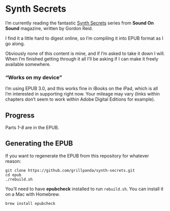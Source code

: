 # Synth Secrets

I’m currently reading the fantastic [Synth Secrets](http://www.soundonsound.com/sos/allsynthsecrets.htm) series from **Sound On Sound** magazine, written by Gordon Reid.

I find it a little hard to digest online, so I’m compiling it into EPUB format as I go along.

Obviously none of this content is mine, and if I’m asked to take it down I will. When I’m finished getting through it all I’ll be asking if I can make it freely available somewhere.

### “Works on my device”

I’m using EPUB 3.0, and this works fine in iBooks on the iPad, which is all I’m interested in supporting right now. Your mileage may vary (links within chapters don’t seem to work within Adobe Digital Editions for example).

## Progress

Parts *1-8* are in the EPUB.

## Generating the EPUB

If you want to regenerate the EPUB from this repository for whatever reason:

    git clone https://github.com/grillpanda/synth-secrets.git
    cd epub
    ./rebuild.sh

You’ll need to have **epubcheck** installed to run `rebuild.sh`. You can install it on a Mac with Homebrew.

    brew install epubcheck

